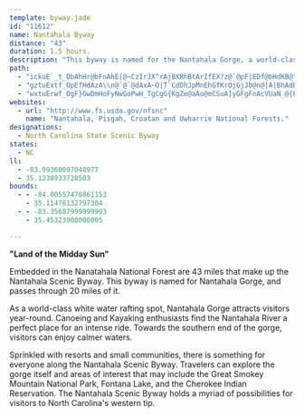 ```yaml
---
template: byway.jade
id: "11612"
name: Nantahala Byway
distance: "43"
duration: 1.5 hours.
description: "This byway is named for the Nantahala Gorge, a world-class white water rafting spot. The byway passes through 20 miles of the Gorge."
path: 
  - "ickuE`_t_ObAhHr@bFnAhE|@~CzIrJX^rAjBXRhBtArIfEX?z@`@pF|EDf@bHdKB@"
  - "gztuExtf_OpEfHdAzA\\n@`@`@dAxA~O|T`CdDhJpMnEhGfKrOjGjJb@n@|A|BhAdBlLfQ\\z@h@dBv@fCbDhKPl@DLp@jDn@`DXxA~BzJZpAhFrQfBrHT`BNpAF`@bJvTnBhE`KhJxAtAdA~@lIxHzElEbFtEhBbBhBbBlA~@tDtCfHtFdGjHzCxEfJ~Vh@jAlBdEbEvEzClC|NnM|CpC\\TzK|HvIhGrCrB^TLLlDvEnBhEzAhBlBxFHhBG?C?"
  - "wxtuErwf_OgF}GwDmHoFyNwGoPwH_TgCgG{KgZe@aAo@eCSuA]yGFgFnAcVUaN_@{Fg@{EyBgL_Oqh@iA{EoC}NyAmK{Fge@mJq{@}Ecb@cAuEyAeEcD}Gag@}`AuPq\\iBcDkBeD}DqJyCoJsA{m@{@en@m@ie@`@qDzCyFfHmIdJgKhHgKzGsNlFkOJyFdG{g@rAkHl@aL^{Cl@kCrDoLTsAXmDC{DKoBc@iCeAyCwHsNmA_BexAs`CsL{QgJiLwKeLyOwOu@k@qK}KgEkFcC{DaCgD_TuPyD_Eo@aAs@sCEaBTqCx@kClCuEj@mBb@{N|@aExDmHd@kDAsDmDiKaEuHeCyCaGgFmD_EoAkBqSgf@sBoDec@qj@wIeKaOyJcBe@sAMo@SuFwCyEyC}@u@}CqDa@YcDmAiAs@}@eAe@sAS_A[gD_@eAqEeDqLiN{LgHuKuFcCSsD?yAWiAg@wAsAyDgGiAkAiAu@_C}@uJsBcBy@_BeAeZyZ{@q@y@_@qBg@{RScA]o@m@aM}Q}AmDiCgJy@kBeGcI{]ki@uAeBwJqIiAqAqHoKu@q@kBu@gHeAuA_@sBqAiAyA_A_BiAmDy@{AgFaFeIgK_CeBmEsBeBmAWq@iCiCwL_HaBaCeEuLaGmMmI{LuGuEoBeDyBmC{C}EqBcCmAy@}C_AwIsEmIaKgA}@iDs@sFGwA_@yA{@k@k@m@eA}@kB{AcGaBaFQYo@q@aImEsBk@aDMuB^mCjAi@H_AB_@Ky@a@e@o@cAoByBmFcBwC}@o@{@QmAEgKXqAYe@e@gDcIeCmJwA_Dq@sBiAuFOkAg@oFEmBJyEVyBrDsPtAiEbEyI|@mCzHk\\Hq@?oA}AkHM{@AeETgBhAyCd@sBVoGIkAy@sAyBcAyB{Am@s@[m@Oq@MaBRkATk@hByBvB{CjAkCRs@RgBV{IQq@s@u@iC_A}AcBeDoA]Wi@kAEmBZaBl@qBfCuETy@?mAg@yBAy@Ny@x@_CNeAHiEHm@p@o@pB_AnC{BxD_@vB_BhAmAj@gCB]K{@_@}Am@}@yCkDwDmGuAwAw@Y}Ga@yBYmEgA}B_AoAy@sAcBmAgDoA}J{AmG]_D?sDh@gHB_DCu@i@yDeBuF}@}AiAaAcCqAeAUwD_@iCk@uOaF}As@cB}Ak@y@cC_F}@aA}WgPsAuAsCeFu@u@w@YuA?mC`@{@?qASmKqCaIgDmBg@[?y@FgA|@a@r@iAhD}@dAo@VoADgCe@o@?_B`@aBp@kAJmAKsEqAmAyAe@mASmAUsEI{DUqAc@uAu@eAqH_Hu@iA_Lo[_B{CiCcDy@i@cD_BuEkBuAaAiAiAoAiBi@sAi@cCUmCJuEbBsLB{CIaCWsCu@_EuAkEqFeMe@eBOgEDs@XyBd@kBvDcKn@mDn@gGDqEUiEiBsUIoDNeD^yCXyA^gAvJqT|@_DRgAFiC[cEs@yC{AqCwDgFyCgCiLaHm[iPqCsBsCyDiGuJkFmKsAuE{@_E{Fe`@y@gCq@}Aw@_A_F}DqAq@uAsAy@gAaLaXyB}Dy@iAaGuDqH_Eud@}UwCsBs@{@q@kAm@yAoBmIwCoO_DoKuKqZu@sA}AmBe@c@oLaHiCeCcA{AYk@o@uCgE{VkCiIyA`DqBWuAV}@\\e@h@aDrDcCzEa@hD_B|CkBtAyDtB}@|@o@lBw@~Ae@PiBuEoAuAeQoKwGuEoDgFa@u@d@s@zBkE}CoGsCyG}FqLcAUoB{AwEmGmFiLmAyGiAoJK_C~AyIJsBGoDc@qFmDqPE_CTmBbAmBhCgB~BqApA_B~@mCh@{C^aG@_DKmGc@sBoCkHi@{BImAH_BRwAz@iDCe@Kk@y@a@cFq@mBg@eQsJYg@Oy@_@gSUiAc@w@gBmBkB_BqAyAaAuBqEeMi@{@oCeDqI_IwAo@oC}@qCYaAHsC`@qDjAyCxAaDFeDrBy@Po@?yBk@mDaCaIqH_@m@i@uAmA_HOgBU{OU_K~DwO^aAfAeAbEsB~@s@xBsDlBsFjIaO`AoDX}GxBoA|AyAI{DLcEx@oGd@aBhByBlE_Jx@u@h@QnBeAvCaDn@aMKgI?uR|Hg`@xAgEx@qA|FuExAyAh@F~NjDvFh@nA\\|Aj@JRfBj@~Bh@"
websites: 
  - url: "http://www.fs.usda.gov/nfsnc"
    name: "Nantahala, Pisgah, Croatan and Uwharrie National Forests."
designations: 
  - North Carolina State Scenic Byway
states: 
  - NC
ll: 
  - -83.99360097048977
  - 35.1238933728503
bounds: 
  - - -84.00557470861153
    - 35.11478132797304
  - - -83.35687999999993
    - 35.45323900000005

---
```


**"Land of the Midday Sun"**  
  
Embedded in the Nanatahala National Forest are 43 miles that make up the Nantahala Scenic Byway. This byway is named for Nantahala Gorge, and passes through 20 miles of it.  
  
As a world-class white water rafting spot, Nantahala Gorge attracts visitors year-round. Canoeing and Kayaking enthusiasts find the Nantahala River a perfect place for an intense ride. Towards the southern end of the gorge, visitors can enjoy calmer waters.  
  
Sprinkled with resorts and small communities, there is something for everyone along the Nantahala Scenic Byway. Travelers can explore the gorge itself and areas of interest that may include the Great Smokey Mountain National Park, Fontana Lake, and the Cherokee Indian Reservation. The Nantahala Scenic Byway holds a myriad of
possibilities for visitors to North Carolina's western tip.  

